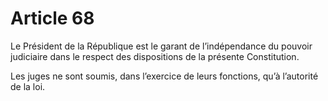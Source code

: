 # Article 68

Le Président de la République est le garant de l’indépendance du pouvoir judiciaire dans le respect des dispositions de la présente Constitution.

Les juges ne sont soumis, dans l’exercice de leurs fonctions, qu’à l’autorité de la loi.